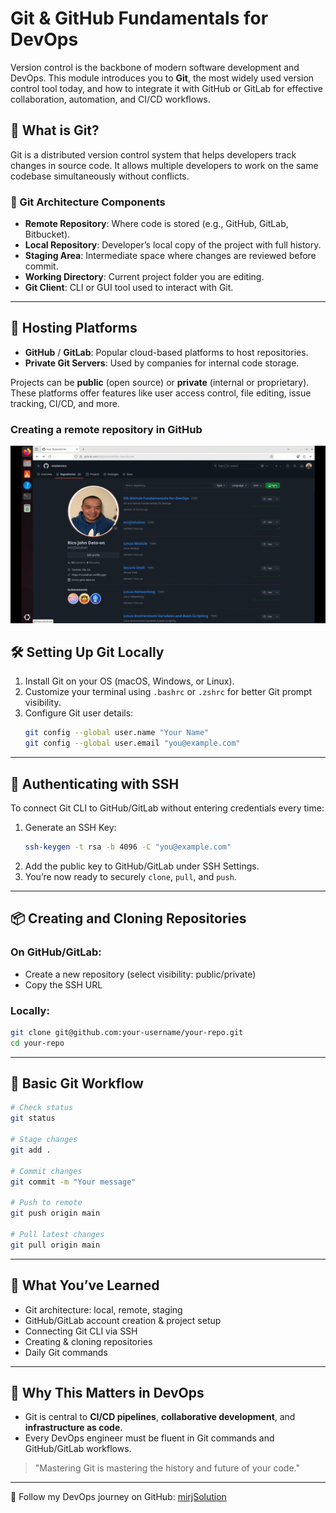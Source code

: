# Git & GitHub Fundamentals for DevOps

Version control is the backbone of modern software development and DevOps. This module introduces you to **Git**, the most widely used version control tool today, and how to integrate it with GitHub or GitLab for effective collaboration, automation, and CI/CD workflows.

## 📌 What is Git?

Git is a distributed version control system that helps developers track changes in source code. It allows multiple developers to work on the same codebase simultaneously without conflicts.

### 🧱 Git Architecture Components

- **Remote Repository**: Where code is stored (e.g., GitHub, GitLab, Bitbucket).
- **Local Repository**: Developer’s local copy of the project with full history.
- **Staging Area**: Intermediate space where changes are reviewed before commit.
- **Working Directory**: Current project folder you are editing.
- **Git Client**: CLI or GUI tool used to interact with Git.

---

## 🚀 Hosting Platforms

- **GitHub** / **GitLab**: Popular cloud-based platforms to host repositories.
- **Private Git Servers**: Used by companies for internal code storage.

Projects can be **public** (open source) or **private** (internal or proprietary). These platforms offer features like user access control, file editing, issue tracking, CI/CD, and more.

### Creating a remote repository in GitHub

![Repository Creation](Images/createrepo.gif)

## 🛠️ Setting Up Git Locally

1. Install Git on your OS (macOS, Windows, or Linux).
2. Customize your terminal using `.bashrc` or `.zshrc` for better Git prompt visibility.
3. Configure Git user details:
   ```bash
   git config --global user.name "Your Name"
   git config --global user.email "you@example.com"
   ```

---

## 🔐 Authenticating with SSH

To connect Git CLI to GitHub/GitLab without entering credentials every time:

1. Generate an SSH Key:
   ```bash
   ssh-keygen -t rsa -b 4096 -C "you@example.com"
   ```
2. Add the public key to GitHub/GitLab under SSH Settings.
3. You’re now ready to securely `clone`, `pull`, and `push`.

---

## 📦 Creating and Cloning Repositories

### On GitHub/GitLab:

- Create a new repository (select visibility: public/private)
- Copy the SSH URL

### Locally:

```bash
git clone git@github.com:your-username/your-repo.git
cd your-repo
```

---

## 🔄 Basic Git Workflow

```bash
# Check status
git status

# Stage changes
git add .

# Commit changes
git commit -m "Your message"

# Push to remote
git push origin main

# Pull latest changes
git pull origin main
```

---

## 🧠 What You’ve Learned

- Git architecture: local, remote, staging
- GitHub/GitLab account creation & project setup
- Connecting Git CLI via SSH
- Creating & cloning repositories
- Daily Git commands

---

## 📘 Why This Matters in DevOps

- Git is central to **CI/CD pipelines**, **collaborative development**, and **infrastructure as code**.
- Every DevOps engineer must be fluent in Git commands and GitHub/GitLab workflows.

> "Mastering Git is mastering the history and future of your code."

---

🔗 Follow my DevOps journey on GitHub: [mirjSolution](https://github.com/mirjSolution)
